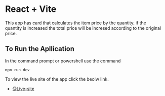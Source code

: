 # React + Vite

This app has card that calculates the item price by the quantity. if the quantity is increased the total price will be incresed according to the original price.


## To Run the Apllication

In the command prompt or powershell use the command

`npm run dev`

To view the live site of the app click the beolw link.

- [@Live-site](context-pwpibuiyb-manoj-ks-projects.vercel.app)
